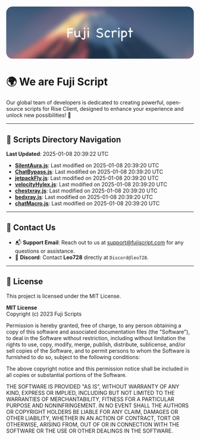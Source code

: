 ![Banner](.github/b.webp)

# 🌍 **We are Fuji Script**

Our global team of developers is dedicated to creating powerful, open-source scripts for Rise Client, designed to enhance your experience and unlock new possibilities! 🌟

---
<!-- SCRIPTS_NAVIGATION_START -->
## 📂 **Scripts Directory Navigation**

**Last Updated**: 2025-01-08 20:39:22 UTC

- **[SilentAura.js](scripts/SilentAura.js)**: Last modified on 2025-01-08 20:39:20 UTC
- **[ChatBypass.js](scripts/ChatBypass.js)**: Last modified on 2025-01-08 20:39:20 UTC
- **[jetpackFly.js](scripts/jetpackFly.js)**: Last modified on 2025-01-08 20:39:20 UTC
- **[velocityHylex.js](scripts/velocityHylex.js)**: Last modified on 2025-01-08 20:39:20 UTC
- **[chestxray.js](scripts/chestxray.js)**: Last modified on 2025-01-08 20:39:20 UTC
- **[bedxray.js](scripts/bedxray.js)**: Last modified on 2025-01-08 20:39:20 UTC
- **[chatMacro.js](scripts/chatMacro.js)**: Last modified on 2025-01-08 20:39:20 UTC

<!-- SCRIPTS_NAVIGATION_END -->

---

## 💬 **Contact Us**  
- 📬 **Support Email**: Reach out to us at [support@fujiscript.com](mailto:support@fujiscript.com) for any questions or assistance.  
- 💬 **Discord**: Contact **Leo728** directly at `Discord@leo728`.

---

## 📜 **License**

This project is licensed under the MIT License.  

**MIT License**  
Copyright (c) 2023 Fuji Scripts  

Permission is hereby granted, free of charge, to any person obtaining a copy of this software and associated documentation files (the "Software"), to deal in the Software without restriction, including without limitation the rights to use, copy, modify, merge, publish, distribute, sublicense, and/or sell copies of the Software, and to permit persons to whom the Software is furnished to do so, subject to the following conditions:  

The above copyright notice and this permission notice shall be included in all copies or substantial portions of the Software.  

THE SOFTWARE IS PROVIDED "AS IS", WITHOUT WARRANTY OF ANY KIND, EXPRESS OR IMPLIED, INCLUDING BUT NOT LIMITED TO THE WARRANTIES OF MERCHANTABILITY, FITNESS FOR A PARTICULAR PURPOSE AND NONINFRINGEMENT. IN NO EVENT SHALL THE AUTHORS OR COPYRIGHT HOLDERS BE LIABLE FOR ANY CLAIM, DAMAGES OR OTHER LIABILITY, WHETHER IN AN ACTION OF CONTRACT, TORT OR OTHERWISE, ARISING FROM, OUT OF OR IN CONNECTION WITH THE SOFTWARE OR THE USE OR OTHER DEALINGS IN THE SOFTWARE.  
